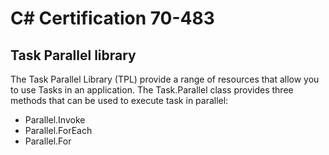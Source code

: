 # C# Certification 70-483

## Task Parallel library

The Task Parallel Library (TPL) provide a range of resources that allow you to use Tasks in an application.
The Task.Parallel class provides three methods that can be used to execute task in parallel:

-	Parallel.Invoke
-	Parallel.ForEach
-	Parallel.For



